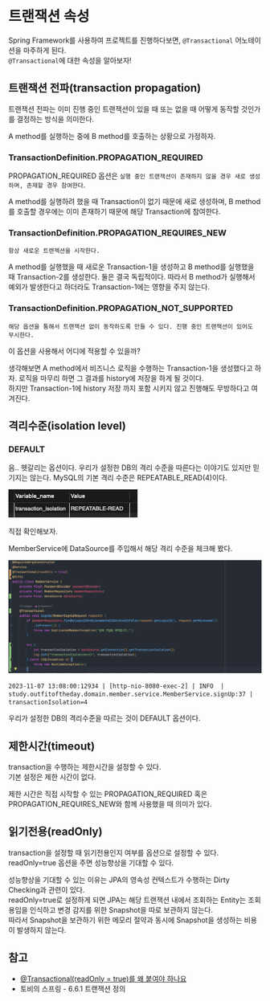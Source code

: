 # 트랜잭션 속성

Spring Framework를 사용하여 프로젝트를 진행하다보면, `@Transactional` 어노테이션을 마주하게 된다. <br>
`@Transactional`에 대한 속성을 알아보자! 

## 트랜잭션 전파(transaction propagation)

트랜잭션 전파는 이미 진행 중인 트랜잭션이 있을 때 또는 없을 때 어떻게 동작할 것인가를 결정하는 방식을 의미한다.

A method를 실행하는 중에 B method를 호출하는 상황으로 가정하자.

### TransactionDefinition.PROPAGATION_REQUIRED

PROPAGATION_REQUIRED 옵션은 `실행 중인 트랜잭션이 존재하지 않을 경우 새로 생성하며, 존재할 경우 참여한다`. 

A method를 실행하려 했을 때 Transaction이 없기 때문에 새로 생성하며, B method를 호출할 경우에는 이미 존재하기 때문에 해당 Transaction에 참여한다.

### TransactionDefinition.PROPAGATION_REQUIRES_NEW

`항상 새로운 트랜젝션을 시작한다.`

A method를 실행했을 때 새로운 Transaction-1을 생성하고 B method를 실행했을 때 Transaction-2를 생성한다. 둘은 결국 독립적이다. 따라서 
B method가 실행해서 예외가 발생한다고 하더라도 Transaction-1에는 영향을 주지 않는다. 

### TransactionDefinition.PROPAGATION_NOT_SUPPORTED

`해당 옵션을 통해서 트랜잭션 없이 동작하도록 만들 수 있다. 진행 중인 트랜잭션이 있어도 무시한다.` 

이 옵션을 사용해서 어디에 적용할 수 있을까? <br>

생각해보면 A method에서 비즈니스 로직을 수행하는 Transaction-1을 생성했다고 하자. 로직을 마무리 하면 그 결과를 history에 저장을 하게 될 것이다.<br>
하지만 Transaction-1에 history 저장 까지 포함 시키지 않고 진행해도 무방하다고 여겨진다.


## 격리수준(isolation level)

### DEFAULT 

음.. 헷갈리는 옵션이다. 우리가 설정한 DB의 격리 수준을 따른다는 이야기도 있지만 믿기지는 않는다. MySQL의 기본 격리 수준은 REPEATABLE_READ(4)이다. <br>

![img_6.png](transaction_isolation01.png)

직접 확인해보자.<br>

MemberService에 DataSource를 주입해서 해당 격리 수준을 체크해 봤다.

![img_6.png](transaction_isolation02.png)

```text
2023-11-07 13:08:00:12934 | [http-nio-8080-exec-2] | INFO  | study.outfitoftheday.domain.member.service.MemberService.signUp:37 | transactionIsolation=4
```

우리가 설정한 DB의 격리수준을 따르는 것이 DEFAULT 옵션이다.


## 제한시간(timeout)

transaction을 수행하는 제한시간을 설정할 수 있다.<br>
기본 설정은 제한 시간이 없다.<br>

제한 시간은 직접 시작할 수 있는 PROPAGATION_REQUIRED 혹은 PROPAGATION_REQUIRES_NEW와 함께 사용했을 때 의미가 있다.

## 읽기전용(readOnly)

transaction을 설정할 때 읽기전용인지 여부를 옵션으로 설정할 수 있다. 
readOnly=true 옵션을 주면 성능향상을 기대할 수 있다. <br>

성능향상을 기대할 수 있는 이유는 JPA의 영속성 컨텍스트가 수행하는 Dirty Checking과 관련이 있다. <br>
readOnly=true로 설정하게 되면 JPA는 해당 트랜잭션 내에서 조회하는 Entity는 조회용임을 인식하고 변경 감지를 위한 Snapshot을 따로 보관하지 않는다.<br>
따라서 Snapshot을 보관하기 위한 메모리 절약과 동시에 Snapshot을 생성하는 비용이 발생하지 않는다.




## 참고 

* [@Transactional(readOnly = true)를 왜 붙여야 하나요](https://hungseong.tistory.com/74)
* 토비의 스프링 - 6.6.1 트랜잭션 정의


